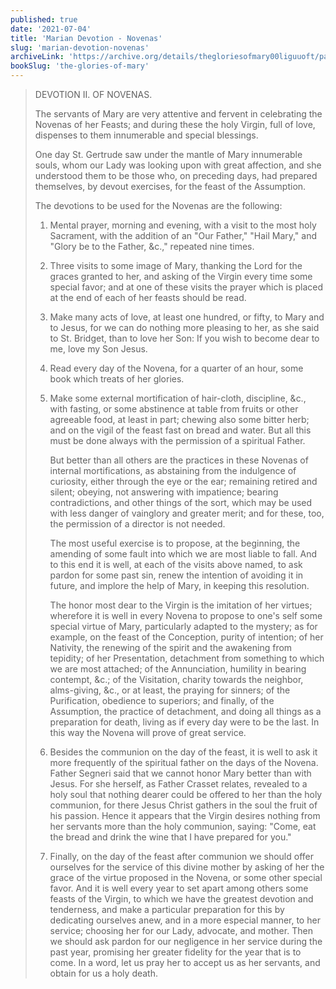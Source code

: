 ```yaml
---
published: true
date: '2021-07-04'
title: 'Marian Devotion - Novenas'
slug: 'marian-devotion-novenas'
archiveLink: 'https://archive.org/details/thegloriesofmary00liguuoft/page/650?view=theater'
bookSlug: 'the-glories-of-mary'
---
```


> DEVOTION II. OF NOVENAS.
>
> The servants of Mary are very attentive and fervent in celebrating the Novenas of her Feasts; and during these the holy Virgin, full of love, dispenses to them innumerable and special blessings.
>
> One day St. Gertrude saw under the mantle of Mary innumerable souls, whom our Lady was looking upon with great affection, and she understood them to be those who, on preceding days, had prepared themselves, by devout exercises, for the feast of the Assumption.
>
> The devotions to be used for the Novenas are the following:
>
> 1. Mental prayer, morning and evening, with a visit to the most holy Sacrament, with the addition of an "Our Father," "Hail Mary," and "Glory be to the Father, &c.," repeated nine times.
>
> 2. Three visits to some image of Mary, thanking the Lord for the graces granted to her, and asking of the Virgin every time some special favor; and at one of these visits the prayer which is placed at the end of each of her feasts should be read.
>
> 3. Make many acts of love, at least one hundred, or fifty, to Mary and to Jesus, for we can do nothing more pleasing to her, as she said to St. Bridget, than to love her Son: If you wish to become dear to me, love my Son Jesus.
>
> 4. Read every day of the Novena, for a quarter of an hour, some book which treats of her glories.
>
> 5. Make some external mortification of hair-cloth, discipline, &c., with fasting, or some abstinence at table from fruits or other agreeable food, at least in part; chewing also some bitter herb; and on the vigil of the feast fast on bread and water. But all this must be done always with the permission of a spiritual Father.
>
>    But better than all others are the practices in these Novenas of internal mortifications, as abstaining from the indulgence of curiosity, either through the eye or the ear; remaining retired and silent; obeying, not answering with impatience; bearing contradictions, and other things of the sort, which may be used with less danger of vainglory and greater merit; and for these, too, the permission of a director is not needed.
>
>    The most useful exercise is to propose, at the beginning, the amending of some fault into which we are most liable to fall. And to this end it is well, at each of the visits above named, to ask pardon for some past sin, renew the intention of avoiding it in future, and implore the help of Mary, in keeping this resolution.
>
>    The honor most dear to the Virgin is the imitation of her virtues; wherefore it is well in every Novena to propose to one's self some special virtue of Mary, particularly adapted to the mystery; as for example, on the feast of the Conception, purity of intention; of her Nativity, the renewing of the spirit and the awakening from tepidity; of her Presentation, detachment from something to which we are most attached; of the Annunciation, humility in bearing contempt, &c.; of the Visitation, charity towards the neighbor, alms-giving, &c., or at least, the praying for sinners; of the Purification, obedience to superiors; and finally, of the Assumption, the practice of detachment, and doing all things as a preparation for death, living as if every day were to be the last. In this way the Novena will prove of great service.
>
> 6. Besides the communion on the day of the feast, it is well to ask it more frequently of the spiritual father on the days of the Novena. Father Segneri said that we cannot honor Mary better than with Jesus. For she herself, as Father Crasset relates, revealed to a holy soul that nothing dearer could be offered to her than the holy communion, for there Jesus Christ gathers in the soul the fruit of his passion. Hence it appears that the Virgin desires nothing from her servants more than the holy communion, saying: "Come, eat the bread and drink the wine that I have prepared for you."
>
> 7. Finally, on the day of the feast after communion we should offer ourselves for the service of this divine mother by asking of her the grace of the virtue proposed in the Novena, or some other special favor. And it is well every year to set apart among others some feasts of the Virgin, to which we have the greatest devotion and tenderness, and make a particular preparation for this by dedicating ourselves anew, and in a more especial manner, to her service; choosing her for our Lady, advocate, and mother. Then we should ask pardon for our negligence in her service during the past year, promising her greater fidelity for the year that is to come. In a word, let us pray her to accept us as her servants, and obtain for us a holy death.